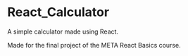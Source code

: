 # React_Calculator
A simple calculator made using React.

Made for the final project of the META React Basics course.

